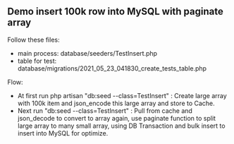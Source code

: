 ## Demo insert 100k row into MySQL with paginate array

Follow these files:

-   main process: database/seeders/TestInsert.php
-   table for test: database/migrations/2021_05_23_041830_create_tests_table.php

Flow:

-   At first run php artisan "db:seed --class=TestInsert" : Create large array with 100k item and json_encode this large array and store to Cache.
-   Next run "db:seed --class=TestInsert" : Pull from cache and json_decode to convert to array again, use paginate function to split large array to many small array, using DB Transaction and bulk insert to insert into MySQL for optimize.
